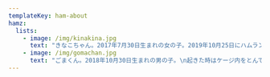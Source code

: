 ```yaml
---
templateKey: ham-about
hamz:
  lists:
    - image: /img/kinakina.jpg
      text: "きなこちゃん。2017年7月30日生まれの女の子。2019年10月25日にハムランドへ。\nトイレと砂浴び場を使い分けることができるめちゃめちゃ賢い子です✨性格はおっとりしてます\U0001F439そして時々らっこ食いをさせてくれます、その姿がとても可愛い笑"
    - image: /img/gomachan.jpg
      text: "ごまくん。2018年10月30日生まれの男の子。\n起きた時はケージ内をとんでもないスピードで駆け巡るぐらい元気で、やんちゃな子です\U0001F439見てて楽しいはむちゃんです✨"
---
```


